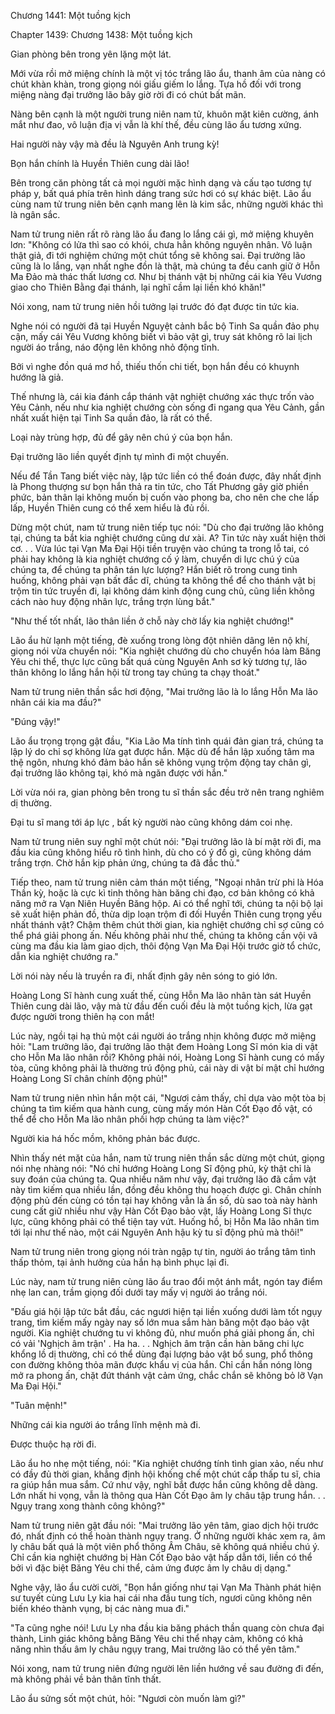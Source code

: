 




Chương 1441: Một tuồng kịch


Chapter 1439: Chương 1438: Một tuồng kịch

Gian phòng bên trong yên lặng một lát.

Mới vừa rồi mở miệng chính là một vị tóc trắng lão ẩu, thanh âm của nàng có chút khàn khàn, trong giọng nói giấu giếm lo lắng. Tựa hồ đối với trong miệng nàng đại trưởng lão bây giờ rời đi có chút bất mãn.

Nàng bên cạnh là một người trung niên nam tử, khuôn mặt kiên cường, ánh mắt như đao, vô luận địa vị vẫn là khí thế, đều cùng lão ẩu tương xứng.

Hai người này vậy mà đều là Nguyên Anh trung kỳ!

Bọn hắn chính là Huyền Thiên cung dài lão!

Bên trong căn phòng tất cả mọi người mặc hình dạng và cấu tạo tương tự pháp y, bất quá phía trên hình dáng trang sức hơi có sự khác biệt. Lão ẩu cùng nam tử trung niên bên cạnh mang lên là kim sắc, những người khác thì là ngân sắc.

Nam tử trung niên rất rõ ràng lão ẩu đang lo lắng cái gì, mở miệng khuyên lơn: "Không có lửa thì sao có khói, chưa hẳn không nguyên nhân. Vô luận thật giả, đi tới nghiệm chứng một chút tổng sẽ không sai. Đại trưởng lão cũng là lo lắng, vạn nhất nghe đồn là thật, mà chúng ta đều canh giữ ở Hỗn Ma Đảo mà thác thất lương cơ. Như bị thánh vật bị những cái kia Yêu Vương giao cho Thiên Bằng đại thánh, lại nghĩ cầm lại liền khó khăn!"

Nói xong, nam tử trung niên hồi tưởng lại trước đó đạt được tin tức kia.

Nghe nói có người đã tại Huyền Nguyệt cảnh bắc bộ Tinh Sa quần đảo phụ cận, mấy cái Yêu Vương không biết vì bảo vật gì, truy sát không rõ lai lịch người áo trắng, náo động lên không nhỏ động tĩnh.

Bởi vì nghe đồn quá mơ hồ, thiếu thốn chi tiết, bọn hắn đều có khuynh hướng là giả.

Thế nhưng là, cái kia đánh cắp thánh vật nghiệt chướng xác thực trốn vào Yêu Cảnh, nếu như kia nghiệt chướng còn sống đi ngang qua Yêu Cảnh, gần nhất xuất hiện tại Tinh Sa quần đảo, là rất có thể.

Loại này trùng hợp, đủ để gây nên chú ý của bọn hắn.

Đại trưởng lão liền quyết định tự mình đi một chuyến.

Nếu để Tần Tang biết việc này, lập tức liền có thể đoán được, đây nhất định là Phong thượng sư bọn hắn thả ra tin tức, cho Tất Phương gây giờ phiền phức, bản thân lại không muốn bị cuốn vào phong ba, cho nên che che lấp lấp, Huyền Thiên cung có thể xem hiểu là đủ rồi.

Dừng một chút, nam tử trung niên tiếp tục nói: "Dù cho đại trưởng lão không tại, chúng ta bắt kia nghiệt chướng cũng dư xài. A? Tin tức này xuất hiện thời cơ. . . Vừa lúc tại Vạn Ma Đại Hội tiền truyện vào chúng ta trong lỗ tai, có phải hay không là kia nghiệt chướng cố ý làm, chuyển di lực chú ý của chúng ta, để chúng ta phân tán lực lượng? Hắn biết rõ trong cung tình huống, không phải vạn bất đắc dĩ, chúng ta không thể để cho thánh vật bị trộm tin tức truyền đi, lại không dám kinh động cung chủ, cũng liền không cách nào huy động nhân lực, trắng trợn lùng bắt."

"Như thế tốt nhất, lão thân liền ở chỗ này chờ lấy kia nghiệt chướng!"

Lão ẩu hừ lạnh một tiếng, đè xuống trong lòng đột nhiên dâng lên nộ khí, giọng nói vừa chuyển nói: "Kia nghiệt chướng dù cho chuyển hóa làm Băng Yêu chi thể, thực lực cũng bất quá cùng Nguyên Anh sơ kỳ tương tự, lão thân không lo lắng hắn hội từ trong tay chúng ta chạy thoát."

Nam tử trung niên thần sắc hơi động, "Mai trưởng lão là lo lắng Hỗn Ma lão nhân cái kia ma đầu?"

"Đúng vậy!"

Lão ẩu trọng trọng gật đầu, "Kia Lão Ma tính tình quái đản gian trá, chúng ta lập lý do chỉ sợ không lừa gạt được hắn. Mặc dù để hắn lập xuống tâm ma thệ ngôn, nhưng khó đảm bảo hắn sẽ không vụng trộm động tay chân gì, đại trưởng lão không tại, khó mà ngăn được với hắn."

Lời vừa nói ra, gian phòng bên trong tu sĩ thần sắc đều trở nên trang nghiêm dị thường.

Đại tu sĩ mang tới áp lực , bất kỳ người nào cũng không dám coi nhẹ.

Nam tử trung niên suy nghĩ một chút nói: "Đại trưởng lão là bí mật rời đi, ma đầu kia cũng không hiểu rõ tình hình, dù cho có ý đồ gì, cũng không dám trắng trợn. Chờ hắn kịp phản ứng, chúng ta đã đắc thủ."

Tiếp theo, nam tử trung niên cảm thán một tiếng, "Ngoại nhân trừ phi là Hóa Thần kỳ, hoặc là cực kì tinh thông hàn băng chi đạo, cơ bản không có khả năng mở ra Vạn Niên Huyền Băng hộp. Ai có thể nghĩ tới, chúng ta nội bộ lại sẽ xuất hiện phản đồ, thừa dịp loạn trộm đi đối Huyền Thiên cung trọng yếu nhất thánh vật? Chậm thêm chút thời gian, kia nghiệt chướng chỉ sợ cũng có thể phá giải phong ấn. Nếu không phải như thế, chúng ta không cần vội vã cùng ma đầu kia làm giao dịch, thôi động Vạn Ma Đại Hội trước giờ tổ chức, dẫn kia nghiệt chướng ra."

Lời nói này nếu là truyền ra đi, nhất định gây nên sóng to gió lớn.

Hoàng Long Sĩ hành cung xuất thế, cùng Hỗn Ma lão nhân tàn sát Huyền Thiên cung dài lão, vậy mà từ đầu đến cuối đều là một tuồng kịch, lừa gạt được người trong thiên hạ con mắt!

Lúc này, ngồi tại hạ thủ một cái người áo trắng nhịn không được mở miệng hỏi: "Lam trưởng lão, đại trưởng lão thật đem Hoàng Long Sĩ món kia di vật cho Hỗn Ma lão nhân rồi? Không phải nói, Hoàng Long Sĩ hành cung có mấy tòa, cũng không phải là thường trú động phủ, cái này di vật bí mật chỉ hướng Hoàng Long Sĩ chân chính động phủ!"

Nam tử trung niên nhìn hắn một cái, "Ngươi cảm thấy, chỉ dựa vào một tòa bị chúng ta tìm kiếm qua hành cung, cùng mấy món Hàn Cốt Đạo đồ vật, có thể để cho Hỗn Ma lão nhân phối hợp chúng ta làm việc?"

Người kia há hốc mồm, không phản bác được.

Nhìn thấy nét mặt của hắn, nam tử trung niên thần sắc dừng một chút, giọng nói nhẹ nhàng nói: "Nó chỉ hướng Hoàng Long Sĩ động phủ, kỳ thật chỉ là suy đoán của chúng ta. Qua nhiều năm như vậy, đại trưởng lão đã cầm vật này tìm kiếm qua nhiều lần, đồng đều không thu hoạch được gì. Chân chính động phủ đến cùng có tồn tại hay không vẫn là ẩn số, dù sao toà này hành cung cất giữ nhiều như vậy Hàn Cốt Đạo bảo vật, lấy Hoàng Long Sĩ thực lực, cũng không phải có thể tiện tay vứt. Huống hồ, bị Hỗn Ma lão nhân tìm tới lại như thế nào, một cái Nguyên Anh hậu kỳ tu sĩ động phủ mà thôi!"

Nam tử trung niên trong giọng nói tràn ngập tự tin, người áo trắng tâm tình thấp thỏm, tại ảnh hưởng của hắn hạ bình phục lại đi.

Lúc này, nam tử trung niên cùng lão ẩu trao đổi một ánh mắt, ngón tay điểm nhẹ lan can, trầm giọng đối dưới tay mấy vị người áo trắng nói.

"Đấu giá hội lập tức bắt đầu, các ngươi hiện tại liền xuống dưới làm tốt ngụy trang, tìm kiếm mấy ngày nay số lớn mua sắm hàn băng một đạo bảo vật người. Kia nghiệt chướng tu vi không đủ, như muốn phá giải phong ấn, chỉ có vải 'Nghịch âm trận' . Ha ha. . . Nghịch âm trận cần hàn băng chi lực khổng lồ dị thường, chỉ có thể dùng đại lượng bảo vật bổ sung, phổ thông con đường không thỏa mãn được khẩu vị của hắn. Chỉ cần hắn nóng lòng mở ra phong ấn, chặt đứt thánh vật cảm ứng, chắc chắn sẽ không bỏ lỡ Vạn Ma Đại Hội."

"Tuân mệnh!"

Những cái kia người áo trắng lĩnh mệnh mà đi.

Được thuộc hạ rời đi.

Lão ẩu ho nhẹ một tiếng, nói: "Kia nghiệt chướng tính tình gian xảo, nếu như có đầy đủ thời gian, khẳng định hội khống chế một chút cấp thấp tu sĩ, chia ra giúp hắn mua sắm. Cứ như vậy, nghĩ bắt được hắn cũng không dễ dàng. Lớn nhất hi vọng, vẫn là thông qua Hàn Cốt Đạo âm ly châu tập trung hắn. . . Ngụy trang xong thành công không?"

Nam tử trung niên gật đầu nói: "Mai trưởng lão yên tâm, giao dịch hội trước đó, nhất định có thể hoàn thành ngụy trang. Ở những người khác xem ra, âm ly châu bất quá là một viên phổ thông Âm Châu, sẽ không quá nhiều chú ý. Chỉ cần kia nghiệt chướng bị Hàn Cốt Đạo bảo vật hấp dẫn tới, liền có thể bởi vì đặc biệt Băng Yêu chi thể, cảm ứng được âm ly châu dị dạng."

Nghe vậy, lão ẩu cười cười, "Bọn hắn giống như tại Vạn Ma Thành phát hiện sư tuyết cùng Lưu Ly kia hai cái nha đầu tung tích, ngươi cũng không nên biến khéo thành vụng, bị các nàng mua đi."

"Ta cũng nghe nói! Lưu Ly nha đầu kia băng phách thần quang còn chưa đại thành, Linh giác không bằng Băng Yêu chi thể nhạy cảm, không có khả năng nhìn thấu âm ly châu ngụy trang, Mai trưởng lão có thể yên tâm."

Nói xong, nam tử trung niên đứng người lên liền hướng về sau đường đi đến, mà không phải về bản thân tĩnh thất.

Lão ẩu sửng sốt một chút, hỏi: "Ngươi còn muốn làm gì?"




